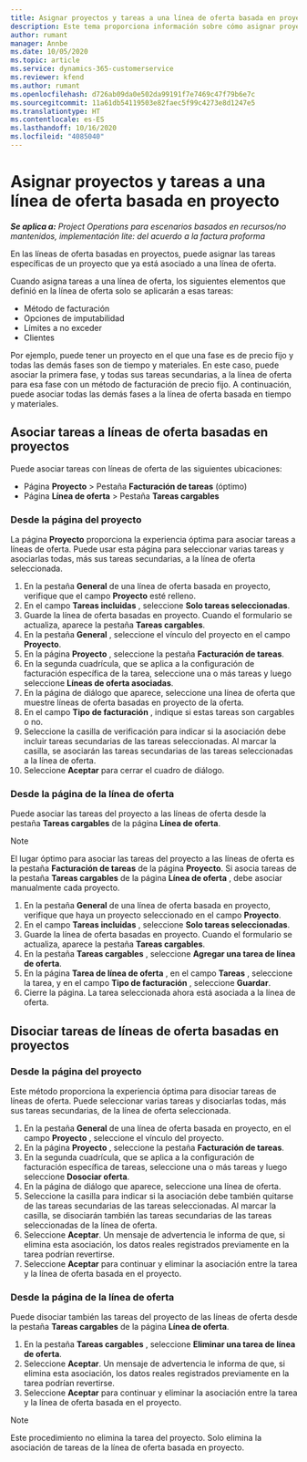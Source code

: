 ```yaml
---
title: Asignar proyectos y tareas a una línea de oferta basada en proyecto
description: Este tema proporciona información sobre cómo asignar proyectos y tareas a una línea de tareas basada en proyectos.
author: rumant
manager: Annbe
ms.date: 10/05/2020
ms.topic: article
ms.service: dynamics-365-customerservice
ms.reviewer: kfend
ms.author: rumant
ms.openlocfilehash: d726ab09da0e502da99191f7e7469c47f79b6e7c
ms.sourcegitcommit: 11a61db54119503e82faec5f99c4273e8d1247e5
ms.translationtype: HT
ms.contentlocale: es-ES
ms.lasthandoff: 10/16/2020
ms.locfileid: "4085040"
---
```

# <a name="map-projects-and-tasks-to-a-project-based-quote-line"></a>Asignar proyectos y tareas a una línea de oferta basada en proyecto

_**Se aplica a:** Project Operations para escenarios basados en recursos/no mantenidos, implementación lite: del acuerdo a la factura proforma_

En las líneas de oferta basadas en proyectos, puede asignar las tareas específicas de un proyecto que ya está asociado a una línea de oferta.

Cuando asigna tareas a una línea de oferta, los siguientes elementos que definió en la línea de oferta solo se aplicarán a esas tareas:

- Método de facturación
- Opciones de imputabilidad
- Límites a no exceder
- Clientes

Por ejemplo, puede tener un proyecto en el que una fase es de precio fijo y todas las demás fases son de tiempo y materiales. En este caso, puede asociar la primera fase, y todas sus tareas secundarias, a la línea de oferta para esa fase con un método de facturación de precio fijo. A continuación, puede asociar todas las demás fases a la línea de oferta basada en tiempo y materiales.

## <a name="associate-tasks-to-project-based-quote-lines"></a>Asociar tareas a líneas de oferta basadas en proyectos

Puede asociar tareas con líneas de oferta de las siguientes ubicaciones:

- Página **Proyecto** > Pestaña **Facturación de tareas** (óptimo)
- Página **Línea de oferta** > Pestaña **Tareas cargables** 

### <a name="from-the-project-page"></a>Desde la página del proyecto

La página **Proyecto** proporciona la experiencia óptima para asociar tareas a líneas de oferta. Puede usar esta página para seleccionar varias tareas y asociarlas todas, más sus tareas secundarias, a la línea de oferta seleccionada.

1. En la pestaña **General** de una línea de oferta basada en proyecto, verifique que el campo **Proyecto** esté relleno.
2. En el campo **Tareas incluidas** , seleccione **Solo tareas seleccionadas**.
3. Guarde la línea de oferta basadas en proyecto. Cuando el formulario se actualiza, aparece la pestaña **Tareas cargables**.
4. En la pestaña **General** , seleccione el vínculo del proyecto en el campo **Proyecto**.
5. En la página **Proyecto** , seleccione la pestaña **Facturación de tareas**.
6. En la segunda cuadrícula, que se aplica a la configuración de facturación específica de la tarea, seleccione una o más tareas y luego seleccione **Líneas de oferta asociadas**.
7. En la página de diálogo que aparece, seleccione una línea de oferta que muestre líneas de oferta basadas en proyecto de la oferta.
8. En el campo **Tipo de facturación** , indique si estas tareas son cargables o no.
9. Seleccione la casilla de verificación para indicar si la asociación debe incluir tareas secundarias de las tareas seleccionadas. Al marcar la casilla, se asociarán las tareas secundarias de las tareas seleccionadas a la línea de oferta.
10. Seleccione **Aceptar** para cerrar el cuadro de diálogo.

### <a name="from-the-quote-line-page"></a>Desde la página de la línea de oferta

Puede asociar las tareas del proyecto a las líneas de oferta desde la pestaña **Tareas cargables** de la página **Línea de oferta**.

>[!NOTE]
>El lugar óptimo para asociar las tareas del proyecto a las líneas de oferta es la pestaña **Facturación de tareas** de la página **Proyecto**. Si asocia tareas de la pestaña **Tareas cargables** de la página **Línea de oferta** , debe asociar manualmente cada proyecto.

1. En la pestaña **General** de una línea de oferta basada en proyecto, verifique que haya un proyecto seleccionado en el campo **Proyecto**.
2. En el campo **Tareas incluidas** , seleccione **Solo tareas seleccionadas**.
3. Guarde la línea de oferta basadas en proyecto. Cuando el formulario se actualiza, aparece la pestaña **Tareas cargables**.
4. En la pestaña **Tareas cargables** , seleccione **Agregar una tarea de línea de oferta**.
5. En la página **Tarea de línea de oferta** , en el campo **Tareas** , seleccione la tarea, y en el campo **Tipo de facturación** , seleccione **Guardar**. 
6. Cierre la página. La tarea seleccionada ahora está asociada a la línea de oferta.

## <a name="disassociate-tasks-from-projectbased-quote-lines"></a>Disociar tareas de líneas de oferta basadas en proyectos

### <a name="from-the-project-page"></a>Desde la página del proyecto

Este método proporciona la experiencia óptima para disociar tareas de líneas de oferta. Puede seleccionar varias tareas y disociarlas todas, más sus tareas secundarias, de la línea de oferta seleccionada.

1. En la pestaña **General** de una línea de oferta basada en proyecto, en el campo **Proyecto** , seleccione el vínculo del proyecto.
2. En la página **Proyecto** , seleccione la pestaña **Facturación de tareas**.
3. En la segunda cuadrícula, que se aplica a la configuración de facturación específica de tareas, seleccione una o más tareas y luego seleccione **Dosociar oferta**.
4. En la página de diálogo que aparece, seleccione una línea de oferta.
5. Seleccione la casilla para indicar si la asociación debe también quitarse de las tareas secundarias de las tareas seleccionadas. Al marcar la casilla, se disociarán también las tareas secundarias de las tareas seleccionadas de la línea de oferta.
6. Seleccione **Aceptar**. Un mensaje de advertencia le informa de que, si elimina esta asociación, los datos reales registrados previamente en la tarea podrían revertirse. 
7. Seleccione **Aceptar** para continuar y eliminar la asociación entre la tarea y la línea de oferta basada en el proyecto.

### <a name="from-the-quote-line-page"></a>Desde la página de la línea de oferta

Puede disociar también las tareas del proyecto de las líneas de oferta desde la pestaña **Tareas cargables** de la página **Línea de oferta**.

1. En la pestaña **Tareas cargables** , seleccione **Eliminar una tarea de línea de oferta**.
2. Seleccione **Aceptar**. Un mensaje de advertencia le informa de que, si elimina esta asociación, los datos reales registrados previamente en la tarea podrían revertirse. 
3. Seleccione **Aceptar** para continuar y eliminar la asociación entre la tarea y la línea de oferta basada en el proyecto.

>[!NOTE]
> Este procedimiento no elimina la tarea del proyecto. Solo elimina la asociación de tareas de la línea de oferta basada en proyecto.

